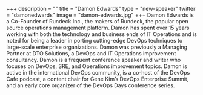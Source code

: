 +++
description = ""
title = "Damon Edwards"
type = "new-speaker"
twitter = "damonedwards"
image = "damon-edwards.jpg"
+++
Damon Edwards is a Co-Founder of Rundeck Inc., the makers of Rundeck, the popular open source operations management platform. Damon has spent over 15 years working with both the technology and business ends of IT Operations and is noted for being a leader in porting cutting-edge DevOps techniques to large-scale enterprise organizations. Damon was previously a Managing Partner at DTO Solutions, a DevOps and IT Operations improvement consultancy. Damon is a frequent conference speaker and writer who focuses on DevOps, SRE, and Operations improvement topics. Damon is active in the international DevOps community, is a co-host of the DevOps Cafe podcast, a content chair for Gene Kim’s DevOps Enterprise Summit, and an early core organizer of the DevOps Days conference series.